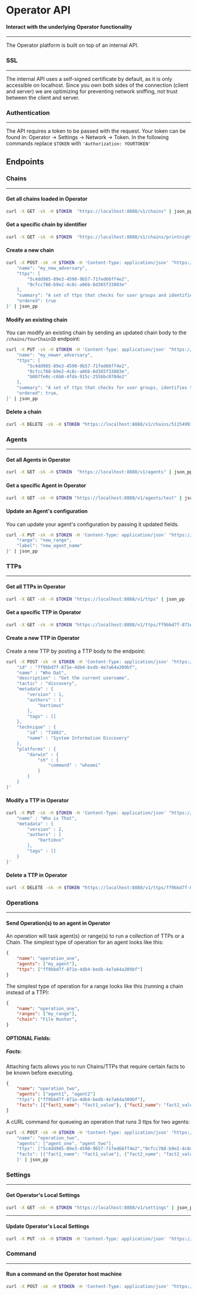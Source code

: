 # Operator API

#### Interact with the underlying Operator functionality

---

The Operator platform is built on top of an internal API.


### SSL

---
The internal API uses a self-signed certificate by default, as it is only accessible on localhost. Since
you own both sides of the connection (client and server) we are optimizing for preventing network sniffing, 
not trust between the client and server.

### Authentication 

---
The API requires a token to be passed with the request. Your token can be found in:
Operator -> Settings -> Network -> Token. In the following commands replace `$TOKEN` 
with `'Authorization: YOURTOKEN'`


## Endpoints 

### Chains

---
#### Get all chains loaded in Operator

```bash
curl -X GET -sk -H $TOKEN  "https://localhost:8888/v1/chains" | json_pp
```
#### Get a specific chain by identifier

```bash
curl -X GET -sk -H $TOKEN  "https://localhost:8888/v1/chains/printnightmare" | json_pp
```
#### Create a new chain

```bash
curl -X POST -sk -H $TOKEN -H 'Content-Type: application/json' "https://localhost:8888/v1/chains" -d '{
    "name": "my_new_adversary",
    "ttps": [
        "5c4dd985-89e3-4590-9b57-71fed66ff4e2",
        "0cfcc788-b9e2-4c8c-a06b-8d365f33803e"
    ],
    "summary": "A set of ttps that checks for user groups and identifies the users home directory",
    "ordered": true
}' | json_pp
```

#### Modify an existing chain

You can modify an existing chain by sending an updated chain body to the `/chains/YourChainID` endpoint:

```bash
curl -X PUT -sk -H $TOKEN -H 'Content-Type: application/json' "https://localhost:8888/v1/chains/51154993-dabe-4999-94a9-9e81b781ecd8" -d '{
    "name": "my_newer_adversary",
    "ttps": [
        "5c4dd985-89e3-4590-9b57-71fed66ff4e2",
        "0cfcc788-b9e2-4c8c-a06b-8d365f33803e",
        "b007fe0c-c6b0-4fda-915c-255bbc070de2"
    ],
    "summary": "A set of ttps that checks for user groups, identifies the users home directory, and copies the clipboard",
    "ordered": true,
}' | json_pp
```

#### Delete a chain

```bash
curl -X DELETE -sk -H $TOKEN "https://localhost:8888/v1/chains/51154993-dabe-4999-94a9-9e81b781ecd8"
```

### Agents

---

#### Get all Agents in Operator

```bash
curl -X GET -sk -H $TOKEN  "https://localhost:8888/v1/agents" | json_pp
```

#### Get a specific Agent in Operator

```bash
curl -X GET -sk -H $TOKEN "https://localhost:8888/v1/agents/test" | json_pp
```

#### Update an Agent's configuration

You can update your agent's configuration by passing it updated fields.

```bash
curl -X PUT -sk -H $TOKEN -H 'Content-Type: application/json' "https://localhost:8888/v1/agents/test" -d '{
    "range": "new_range",
    "label": "new_agent_name"
}' | json_pp
```

### TTPs

---
#### Get all TTPs in Operator

```bash
curl -X GET -sk -H $TOKEN "https://localhost:8888/v1/ttps" | json_pp
```

#### Get a specific TTP in Operator

```bash
curl -X GET -sk -H $TOKEN "https://localhost:8888/v1/ttps/ff9bbd7f-871e-4db4-bedb-4e7a64a309bf" | json_pp
```

#### Create a new TTP in Operator

Create a new TTP by posting a TTP body to the endpoint:

```bash
curl -X POST -sk -H $TOKEN -H 'Content-Type: application/json' "https://localhost:8888/v1/ttps" -d '{
    "id" : "ff9bbd7f-871e-4db4-bsdb-4e7a64a309bf",
    "name" : "Who Dat",
    "description" : "Get the current username",
    "tactic" : "discovery",
    "metadata" : {
        "version" : 1,
        "authors" : [
            "bartimus"
        ],
        "tags" : []
    },
    "technique" : {
        "id" : "T1082",
        "name" : "System Information Discovery"
    },
    "platforms" : {
        "darwin" : {
            "sh" : {
                "command" : "whoami"
            }
        }
    }
}'
```
#### Modify a TTP in Operator
```bash
curl -X PUT -sk -H $TOKEN -H 'Content-Type: application/json' "https://localhost:8888/v1/ttps/ff9bbd7f-871e-4db4-bsdb-4e7a64a309bf" -d '{
    "name" : "Who is That",
    "metadata" : {
        "version" : 2,
        "authors" : [
            "bartimus"
        ],
        "tags" : []
    }
}'
```

#### Delete a TTP in Operator

```bash
curl -X DELETE -sk -H $TOKEN "https://localhost:8888/v1/ttps/ff9bbd7f-871e-4db4-bsdb-4e7a64a309bf"
```

### Operations

---

#### Send Operation(s) to an agent in Operator

An operation will task agent(s) or range(s) to run a collection of TTPs or a Chain. The simplest type of operation for an agent looks like this:

```json
{
    "name": "operation_one",
    "agents": ["my_agent"],
    "ttps": ["ff9bbd7f-871e-4db4-bedb-4e7a64a309bf"]
}
```

The simplest type of operation for a range looks like this (running a chain instead of a TTP):

```json
{
    "name": "operation_one",
    "ranges": ["my_range"],
    "chain": "File Hunter",
}
```

#### **OPTIONAL** Fields:

##### ***Facts***:

Attaching facts allows you to run Chains/TTPs that require certain facts to be known before executing.

```json
{
    "name": "operation_two",
    "agents": ["agent1", "agent2"]
    "ttps": ["ff9bbd7f-871e-4db4-bedb-4e7a64a309bf"],
    "facts": [{"fact1_name": "fact1_value"}, {"fact2_name": "fact2_value"}]
}
```

A cURL command for queueing an operation that runs 3 ttps for two agents:

```bash
curl -X POST -sk -H $TOKEN -H 'Content-Type: application/json' "https://localhost:8888/v1/operations" -d '{
    "name": "operation_two",
    "agents": ["agent_one", "agent_two"],
    "ttps": ["5c4dd985-89e3-4590-9b57-71fed66ff4e2","0cfcc788-b9e2-4c8c-a06b-8d365f33803e","b007fe0c-c6b0-4fda-915c-255bbc070de2"],
    "facts": [{"fact1_name": "fact1_value"}, {"fact2_name": "fact2_value"}]
    }' | json_pp
```

### Settings

---

#### Get Operator's Local Settings

```bash
curl -X GET -sk -H $TOKEN "https://localhost:8888/v1/settings" | json_pp
```

---

#### Update Operator's Local Settings

```bash
curl -X PUT -sk -H $TOKEN -H 'Content-Type: application/json' "https://localhost:8888/v1/settings" -d '{"token": "new_token_value"}' | json_pp
```

### Command

---

#### Run a command on the Operator host machine

```bash
curl -X POST -sk -H $TOKEN -H 'Content-Type: application/json' "https://localhost:8888/v1/command" -d '{"command": "ifconfig"}' | json_pp
```
